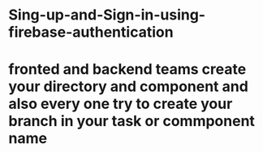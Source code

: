 # Sing-up-and-Sign-in-using-firebase-authentication
# fronted and backend teams create your directory and component and also every one try to create your branch in your task or commponent name
